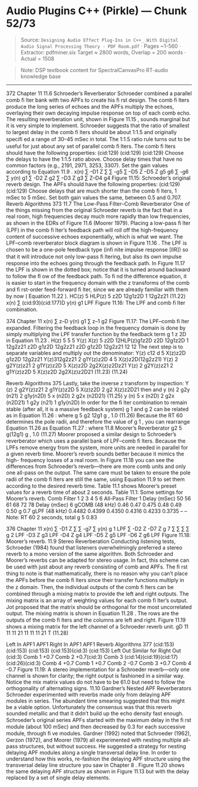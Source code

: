 # Audio Plugins C++ (Pirkle) — Chunk 52/73

> Source: `Designing Audio Effect Plug-Ins in C++_ With Digital Audio Signal Processing Theory - PDF Room.pdf` · Pages ~1-560 · Extractor: pdfminer.six
> Target ≈ 2800 words, Overlap = 200 words · Actual = 1508

> Note: DSP textbook content for SpectralCanvasPro RT-audio knowledge base

---
372  Chapter 11
   11.6    Schroeder’s Reverberator
 Schroeder combined a parallel comb ﬁ lter bank with two APFs to create his ﬁ rst design. The
comb ﬁ lters produce the long series of echoes and the APFs multiply the echoes, overlaying
their own decaying impulse response on top of each comb echo. The resulting reverberation
unit, shown in  Figure 11.15 , sounds marginal but it is very simple to implement.
 Schroeder suggests that the ratio of smallest to largest delay in the comb ﬁ lters should be
about 1:1.5 and originally speciﬁ ed a range of 30–45 mSec in total. The 1:1.5 ratio rule turns
out to be useful for just about any set of parallel comb ﬁ lters.
 The comb ﬁ lters should have the following properties:
(cid:129)
(cid:129)
(cid:129)
   Choose the delays to have the 1:1.5 ratio above.
   Choose delay times that have no common factors (e.g., 2191, 2971, 3253, 3307).
   Set the gain values according to  Equation 11.9 .
x(n)
∑
–D1
Z
∑
∑
-g5
∑
–D5
Z
–D5
Z
g5
g6
∑
-g6
∑
y(n)
g1
∑
-D2
Z
g2
∑
–D3
Z
g3
∑
Z–D4
g4
 Figure 11.15:    Schroeder’s original reverb design.
 The APFs should have the following properties:
(cid:129)
(cid:129)
   Choose delays that are much shorter than the comb ﬁ lters, 1 mSec to 5 mSec.
   Set both gain values the same, between 0.5 and 0.707.
Reverb Algorithms  373
   11.7    The Low-Pass Filter–Comb Reverberator
 One of the things missing from the original Schroeder reverb is the fact that in a real
room, high frequencies decay much more rapidly than low frequencies, as shown in the
EDRs of  Figure 11.6  (Moorer 1979). Placing a low-pass ﬁ lter (LPF) in the comb ﬁ lter’s
feedback path will roll off the high-frequency content of successive echoes exponentially,
which is what we want. The LPF–comb reverberator block diagram is shown in
 Figure 11.16 .
 The LPF is chosen to be a one-pole feedback type (inﬁ nite impulse response [IIR]) so that it
will introduce not only low-pass ﬁ ltering, but also its own impulse response into the echoes
going through the feedback path. In  Figure 11.17  the LPF is shown in the dotted box; notice
that it is turned around backward to follow the ﬂ ow of the feedback path.
 To ﬁ nd the difference equation, it is easier to start in the frequency domain with the  z
transforms of the comb and ﬁ rst-order feed-forward ﬁ lter, since we are already familiar with
them by now ( Equation 11.22 ).
 HC(z) 5
HLP(z) 5
z2D
12g1z2D
1
12g2z21
(11.22)
x(n)
∑
(cid:93)(cid:177)D
y(n)
g1
LPF
 Figure 11.16:    The LPF and comb ﬁ lter combination.

374  Chapter 11
x(n)
∑
z–D
y(n)
g1
∑
z–1
g2
 Figure 11.17:    The LPF–comb ﬁ lter expanded.
 Filtering the feedback loop in the frequency domain is done by simply multiplying the LPF
transfer function by the feedback term  g  1  z  2D  in  Equation 11.23 .
H(z) 5
           5
           5
Y(z)
X(z)
5
z2D
12HLP(z)g1z2D
z2D
12g1z2D
1
12g2z21
z2D
g1z2D
12g2z21
z2D
g1z2D
12g2z21
12
12
 The next step is to separate variables and multiply out the denominator:
                Y(z) c12
d 5 X(z)z2D
g1z2D
12g2z21
   Y(z)312g2z21 2 g1Y(z)z2D 4 5 X(z)z2D(12g2z21)
Y(z) 2 g2Y(z)z21 2 g1Y(z)z2D 5 X(z)z2D 2g2X(z)z2Dz21
Y(z) 2 g2Y(z)z21 2 g1Y(z)z2D 5 X(z)z2D 2g2X(z)z2D21
(11.23)
(11.24)

Reverb Algorithms  375
 Lastly, take the inverse  z  transform by inspection:
Y (z) 2 g2Y(z)z21 2 g1Y(z)z2D 5 X(z)z2D 2 g2 X(z)z2D21
then
and
y (n) 2 g2y (n21) 2 g1y(n2D) 5 x (n2D) 2 g2x (n2D21)
(11.25)
y (n) 5 x (n2D) 2 g2x (n2D21) 1 g2y (n21) 1 g1y(n2D)
 In order for the ﬁ lter combination to remain stable (after all, it is a massive feedback system)
 g  1  and  g  2  can be related as in  Equation 11.26 :
where
g 5
g2
12g1
g , 1.0
(11.26)
 Because the  RT  60  determines the pole radii, and therefore the value of  g  1 , you can rearrange
 Equation 11.26  as  Equation 11.27 :
where
   11.8    Moorer’s Reverberator
g2 5 g(12g1)
g , 1.0
(11.27)
 Moorer proposed a similar design to Schroeder’s reverberator which uses a parallel bank of
LPF–comb ﬁ lters. Because the LPFs remove energy from the system, more units are needed
in parallel for a given reverb time. Moorer’s reverb sounds better because it mimics the high-
frequency losses of a real room.
 In  Figure 11.18  you can see the differences from Schroeder’s reverb—there are more comb
units and only one all-pass on the output. The same care must be taken to ensure the pole radii
of the comb ﬁ lters are still the same, using  Equation 11.9  to set them according to the desired
reverb time.  Table 11.1  shows Moorer’s preset values for a reverb time of about 2 seconds.
  Table 11.1:    Some settings for Moorer’s reverb.
Comb Filter
1
2
3
4
5
6
All-Pass Filter
1
Delay (mSec)
50
56
61
68
72
78
Delay (mSec)
6
gCOMB (48 kHz)
0.46
0.47
0.475
0.48
0.49
0.50
g
0.7
gLPF (48 kHz)
0.4482
0.4399
0.4350
0.4316
0.4233
0.3735
–
–
   Note:  RT  60  2 seconds, total  g  5 0.83

376  Chapter 11
x(n)
∑
-D1
Z
∑
∑
-g7
∑
y(n)
g 1
LPF
∑
-D2
Z
-D7
Z
g 7
∑
∑
∑
∑
  g 2
LPF
 -D3
Z
 g3
LPF
-D4
Z
 g4
LPF
 -D5
Z
 g5
LPF
 -D6
Z
 g6
LPF
 Figure 11.18:    Moorer’s reverb.
   11.9    Stereo Reverberation
 Conducting listening tests, Schroeder (1984) found that listeners overwhelmingly preferred
a stereo reverb to a mono version of the same algorithm. Both Schroeder and Moorer’s
reverbs can be adapted for stereo usage. In fact, this scheme can be used with just about any
reverb consisting of comb and APFs. The ﬁ rst thing to note is that mathematically, there is
no reason why you can’t place the APFs before the comb ﬁ lters since their transfer functions
multiply in the  z  domain. Then, the individual outputs of the comb ﬁ lters can be combined
through a mixing matrix to provide the left and right outputs. The mixing matrix is an array
of weighting values for each comb ﬁ lter’s output. Jot proposed that the matrix should be
orthogonal for the most uncorrelated output. The mixing matrix is shown in  Equation 11.28 .
The rows are the outputs of the comb ﬁ lters and the columns are left and right.  Figure 11.19
shows a mixing matrix for the left channel of a Schroeder reverb unit.
  gD
11   11
11   21
11   11
11   21
T
(11.28)

Left In
APF1
APF1
Right In
APF1
APF1
Reverb Algorithms  377
(cid:153)
(cid:153)
(cid:153)
(cid:153)(cid:3)
(cid:153)
Left Out
Similar
for Right
Out (cid:3)
Comb 1
+0.7
Comb 2
+0.7(cid:3)
Comb 3
(cid:14)(cid:19)(cid:17)(cid:26)(cid:3)
Comb 4
+0.7
Comb 1
+0.7
Comb 2
-0.7
Comb 3
+0.7
Comb 4
-0.7
 Figure 11.19:    A stereo implementation for a Schroeder reverb—only one channel is shown for
clarity; the right output is fashioned in a similar way. Notice the mix matrix values do not have to
be 61.0 but need to follow the orthogonality of alternating signs.
   11.10    Gardner’s Nested APF Reverberators
 Schroeder experimented with reverbs made only from delaying APF modules in series. The
abundant time smearing suggested that this might be a viable option. Unfortunately the
consensus was that this reverb sounded metallic and that it didn’t build up the echo density
fast enough. Schroeder’s original series APFs started with the maximum delay in the ﬁ rst
module (about 100 mSec) and then decreased by 0.3 for each successive module, through ﬁ ve
modules. Gardner (1992) noted that Schroeder (1962), Gerzon (1972), and Moorer (1979) all
experimented with  nesting  multiple all-pass structures, but without success. He suggested a
strategy for nesting delaying APF modules along a single transversal delay line. In order to
understand how this works, re-fashion the delaying APF structure using the transversal delay
line structure you saw in  Chapter 8 .  Figure 11.20  shows the same delaying APF structure as
shown in  Figure 11.13  but with the delay replaced by a set of single delay elements.
